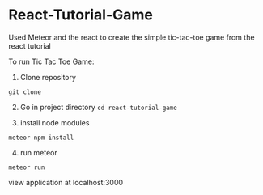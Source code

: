 # React-Tutorial-Game
Used Meteor and the react to create the simple tic-tac-toe game from the react tutorial



To run Tic Tac Toe Game:

1. Clone repository
```
git clone 
```

2. Go in project directory 
```cd react-tutorial-game```

3. install node modules
```
meteor npm install
```

4. run meteor
```
meteor run
```

view application at localhost:3000
